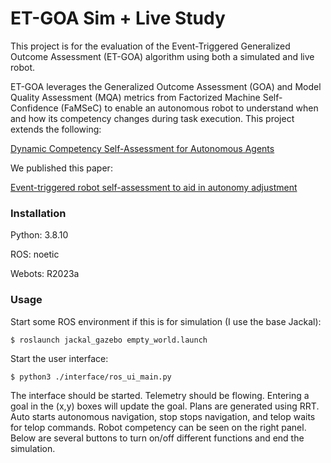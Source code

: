 # ET-GOA Sim + Live Study

This project is for the evaluation of the Event-Triggered Generalized Outcome Assessment (ET-GOA) algorithm using both
a simulated and live robot.

ET-GOA leverages the Generalized Outcome Assessment (GOA) and Model Quality Assessment (MQA) metrics from Factorized
Machine Self-Confidence (FaMSeC) to enable an autonomous robot to understand when and how its competency changes during
task execution. This project extends the following:

[Dynamic Competency Self-Assessment for Autonomous Agents](https://arxiv.org/abs/2303.01646)

We published this paper: 

[Event-triggered robot self-assessment to aid in autonomy adjustment](https://www.frontiersin.org/articles/10.3389/frobt.2023.1294533/full)

### Installation
Python: 3.8.10

ROS: noetic

Webots: R2023a

### Usage
Start some ROS environment if this is for simulation (I use the base Jackal): 
```commandline
$ roslaunch jackal_gazebo empty_world.launch
```

Start the user interface:
```commandline
$ python3 ./interface/ros_ui_main.py
```

The interface should be started. Telemetry should be flowing. Entering a goal in the (x,y) boxes will update the
goal. Plans are generated using RRT. Auto starts autonomous navigation, stop stops navigation, and telop waits for
telop commands. Robot competency can be seen on the right panel. Below are several buttons to turn on/off different
functions and end the simulation.


